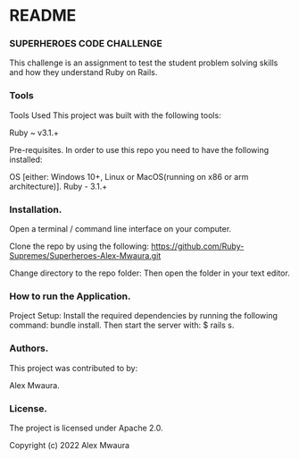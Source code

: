 # README

### SUPERHEROES CODE CHALLENGE
This challenge is an assignment to test the student problem solving skills and how they understand Ruby on Rails.
### Tools
Tools Used This project was built with the following tools:

Ruby ~ v3.1.+

Pre-requisites. In order to use this repo you need to have the following installed:

OS [either: Windows 10+, Linux or MacOS(running on x86 or arm architecture)]. Ruby - 3.1.+

### Installation.

Open a terminal / command line interface on your computer.

Clone the repo by using the following: https://github.com/Ruby-Supremes/Superheroes-Alex-Mwaura.git

Change directory to the repo folder: Then open the folder in your text editor.

### How to run the Application.

Project Setup: Install the required dependencies by running the following command: bundle install. Then start the server with: $ rails s.


### Authors. 
This project was contributed to by:

Alex Mwaura.

### License. 
The project is licensed under Apache 2.0.

Copyright (c) 2022 Alex Mwaura
